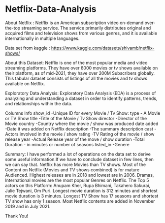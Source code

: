 # Netflix-Data-Analysis
About Netflix : Netflix is an American subscription video on-demand over-the-top streaming service. The service primarily distributes original and acquired films and television shows from various genres, and it is available internationally in multiple languages.

Data set from kaggle : https://www.kaggle.com/datasets/shivamb/netflix-shows/

About this Dataset: Netflix is one of the most popular media and video streaming platforms. They have over 8000 movies or tv shows available on their platform, as of mid-2021, they have over 200M Subscribers globally. This tabular dataset consists of listings of all the movies and tv shows available on Netflix.

Exploratory Data Analysis: Exploratory Data Analysis (EDA) is a process of analyzing and understanding a dataset in order to identify patterns, trends, and relationships within the data. 

Columns Info show_id -Unique ID for every Movie / Tv Show:
type - A Movie or TV Show
title -Title of the Movie / Tv Show
director -Director of the Movie
country -Country where the movie / show was produced
date added -Date it was added on Netflix
description -The summary description
cast -Actors involved in the movie / show
rating -TV Rating of the movie / show
release year -Actual Release year of the move / show
duration -Total Duration - in minutes or number of seasons
listed_in -Genere

Summary:
I have performed a lot of operations on the data set to derive some useful information.If we have to conclude dataset in few lines, then we can say that.
Netflix has more Movies than TV shows.
Most of the Content on Netflix (Movies and TV shows combined) is for mature Audienced.
Highest releases are in 2018 and lowest are in 2006.
Dramas, International movies are the most popular Genres on Netflix.
The Top 5 actors on this Platform: Anupam Kher, Rupa Bhimani, Takahero Sakurai, Julie Tejwani, Om Puri.
Longest movie duration is 312 minutes and shortest movie duration is 3 minutes.
Longest TV Show has 17 seasons and shortest TV show has only 1 season.
Most Netflix contents are added in November 2019 and in July 2021.

Thank You!
